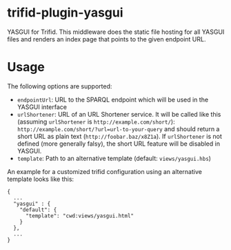 # trifid-plugin-yasgui

YASGUI for Trifid.
This middleware does the static file hosting for all YASGUI files and renders an index page that points to the given endpoint URL.

# Usage

The following options are supported:

- `endpointUrl`: URL to the SPARQL endpoint which will be used in the YASGUI interface
- `urlShortener`: URL of an URL Shortener service. It will be called like this (assuming `urlShortener` is `http://example.com/short/`): `http://example.com/short/?url=url-to-your-query` and should return a short URL as plain text (`http://foobar.baz/x8Z1a`). If `urlShortener` is not defined (more generally falsy), the short URL feature will be disabled in YASGUI.
- `template`: Path to an alternative template (default: `views/yasgui.hbs`)

An example for a customized trifid configuration using an alternative template looks like this:

	{
	  ...
	  "yasgui" : {
	    "default": {
	      "template": "cwd:views/yasgui.html"
	    }
	  },
	  ...
	}
